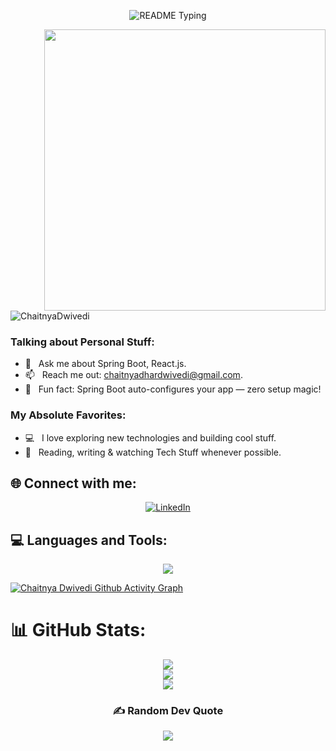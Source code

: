 <p align="center">
  <img src="https://readme-typing-svg.demolab.com/?lines=Hello+user%F0%9F%99%8B%E2%80%8D%E2%99%82%EF%B8%8F;Welcome+to+my+GitHub+profile!;My+name+is+Chaitnya+Dwivedi;I+am+a+Full+Stack+Java+Developer&font=Consolas&color=FFDA00&size=22&center=true&width=800&height=50&duration=2900&pause=1000" alt="README Typing">
</p>

<img align="right" height="450" width="450" alt="" src="https://user-images.githubusercontent.com/74038190/225813708-98b745f2-7d22-48cf-9150-083f1b00d6c9.gif" />

<p align="left"> <img src="https://komarev.com/ghpvc/?username=ChaitnyaDwivedi&label=Profile%20views&color=0e75b6&style=flat" alt="ChaitnyaDwivedi" /> </p>

### Talking about Personal Stuff:
- 💬 &nbsp; Ask me about Spring Boot, React.js.
- 📫 &nbsp; Reach me out: chaitnyadhardwivedi@gmail.com.
- 🔧 &nbsp; Fun fact: Spring Boot auto-configures your app — zero setup magic!

### My Absolute Favorites:
- 💻 &nbsp; I love exploring new technologies and building cool stuff.
- 📰 &nbsp; Reading, writing & watching Tech Stuff whenever possible.

## 🌐 Connect with me:
<p align="center"> <a href="https://www.linkedin.com/in/chaitnya-dhar-dwivedi-65333a255/"> <img src="https://img.shields.io/badge/LinkedIn-%230077B5.svg?logo=linkedin&logoColor=white&style=for-the-badge" alt="LinkedIn" /> </a> </p> 


## 💻 Languages and Tools:
<p align="center">
  <img src="https://skillicons.dev/icons?i=html,css,js,react,tailwind,npm,mongodb,spring,java,py,vercel,git,github,postman,vscode&perline=13" />
</p>



[![Chaitnya Dwivedi Github Activity Graph](https://github-readme-activity-graph.vercel.app/graph?username=ChaitnyaDwivedi&bg_color=%FFDA00&color=ffffff&line=FFDA00&point=403d3d&area=true&hide_border=true)](https://github.com/ChaitnyaDwivedi/github-readme-activity-graph)

# 📊 GitHub Stats:
<div align="center">
         
![](https://github-readme-stats.vercel.app/api/top-langs/?username=ChaitnyaDwivedi&theme=omni&hide_border=false&include_all_commits=false&count_private=false&layout=compact) <br/>
![](https://github-readme-stats.vercel.app/api?username=ChaitnyaDwivedi&theme=omni&hide_border=false&include_all_commits=false&count_private=false)<br/>
![](https://github-readme-streak-stats.herokuapp.com/?user=ChaitnyaDwivedi&theme=omni&hide_border=false)<br/>

### ✍️ Random Dev Quote
![](https://quotes-github-readme.vercel.app/api?type=horizontal&theme=radical)   
</div>
